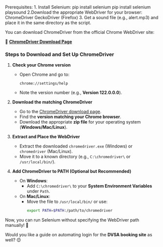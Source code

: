 Prerequisites:
    1. Install Selenium:
        pip install selenium
        pip install selenium playsound
    2.Download the appropriate WebDriver for your browser:
        ChromeDriver 
        GeckoDriver (Firefox)
    3. Get a sound file (e.g., alert.mp3) and place it in the same directory as the script.

You can download ChromeDriver from the official Chrome WebDriver site:  

🔗 **[ChromeDriver Download Page](https://sites.google.com/chromium.org/driver/)**  

### **Steps to Download and Set Up ChromeDriver**  
1. **Check your Chrome version**  
   - Open Chrome and go to:  
     ```
     chrome://settings/help
     ```
   - Note the version number (e.g., **Version 122.0.0.0**).  

2. **Download the matching ChromeDriver**  
   - Go to the [ChromeDriver download page](https://sites.google.com/chromium.org/driver/).  
   - Find the **version matching your Chrome browser**.  
   - Download the appropriate **zip file** for your operating system (**Windows/Mac/Linux**).  

3. **Extract and Place the WebDriver**  
   - Extract the downloaded `chromedriver.exe` (Windows) or `chromedriver` (Mac/Linux).  
   - Move it to a known directory (e.g., `C:\chromedriver\` or `/usr/local/bin/`).  

4. **Add ChromeDriver to PATH (Optional but Recommended)**  
   - On **Windows**:  
     - Add `C:\chromedriver\` to your **System Environment Variables** under `Path`.  
   - On **Mac/Linux**:  
     - Move the file to `/usr/local/bin/` or use:  
       ```sh
       export PATH=$PATH:/path/to/chromedriver
       ```

Now, you can run Selenium without specifying the WebDriver path manually! 🚀  

Would you like a guide on automating login for the **DVSA booking site** as well? 😊